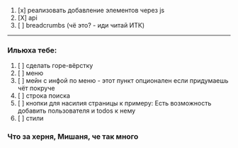 1. [x] реализовать добавление элементов через js
2. [X] api
6. [ ] breadcrumbs (чё это? - иди читай ИТК)
---

### Ильюха тебе:

1. [ ] сделать горе-вёрстку
2. [ ] меню
3. [ ] мейн с инфой по меню - этот пункт опционален если придумаешь чёт покруче
4. [ ] строка поиска
5. [ ] кнопки для насилия страницы к примеру: Есть возможность добавить пользователя и todos к нему
7. [ ] стили

### Что за херня, Мишаня, че так много